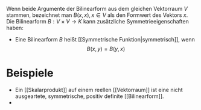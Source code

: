Wenn beide Argumente der Bilinearform aus dem gleichen Vektorraum $V$ stammen, bezeichnet man $B(x, x), x \in V$ als den Formwert des Vektors $x$. Die Bilinearform $B: V\times V \to K$ kann zusätzliche Symmetrieeigenschaften haben:
* Eine Bilinearform $B$ heißt [[Symmetrische Funktion|symmetrisch]], wenn
$$B(x, y) = B(y, x)$$

# Beispiele
* Ein [[Skalarprodukt]] auf einem reellen [[Vektorraum]] ist eine nicht ausgeartete, symmetrische, positiv definite [[Bilinearform]].
* 
